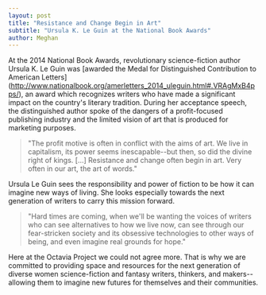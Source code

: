 ```yaml
---
layout: post
title: "Resistance and Change Begin in Art"
subtitle: "Ursula K. Le Guin at the National Book Awards"
author: Meghan
---
```

At the 2014 National Book Awards, revolutionary science-fiction author Ursula K. Le Guin was [awarded the Medal for Distinguished Contribution to American Letters] (http://www.nationalbook.org/amerletters_2014_uleguin.html#.VRAgMxB4pps/), an award which recognizes writers who have made a significant impact on the country's literary tradition. During her acceptance speech, the distinguished author spoke of the dangers of a profit-focused publishing industry and the limited vision of art that is produced for marketing purposes.

> "The profit motive is often in conflict with the aims of art. We live in capitalism, its power seems inescapable--but then, so did the divine right of kings. [...] Resistance and change often begin in art. Very often in our art, the art of words."  

Ursula Le Guin sees the responsibility and power of fiction to be how it can imagine new ways of living. She looks especially towards the next generation of writers to carry this mission forward. 

> "Hard times are coming, when we'll be wanting the voices of writers who can see alternatives to how we live now, can see through our fear-stricken society and its obsessive technologies to other ways of being, and even imagine real grounds for hope."

Here at the Octavia Project we could not agree more. That is why we are committed to providing space and resources for the next generation of diverse women science-fiction and fantasy writers, thinkers, and makers--allowing them to imagine new futures for themselves and their communities.

